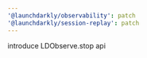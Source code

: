 ```yaml
---
'@launchdarkly/observability': patch
'@launchdarkly/session-replay': patch
---
```


introduce LDObserve.stop api
